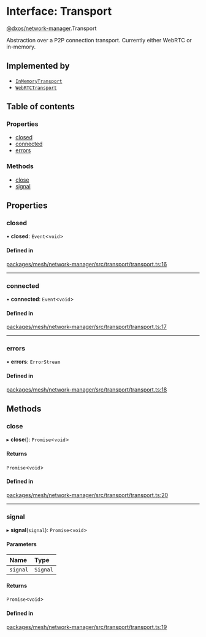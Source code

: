 # Interface: Transport

[@dxos/network-manager](../modules/dxos_network_manager.md).Transport

Abstraction over a P2P connection transport. Currently either WebRTC or in-memory.

## Implemented by

- [`InMemoryTransport`](../classes/dxos_network_manager.InMemoryTransport.md)
- [`WebRTCTransport`](../classes/dxos_network_manager.WebRTCTransport.md)

## Table of contents

### Properties

- [closed](dxos_network_manager.Transport.md#closed)
- [connected](dxos_network_manager.Transport.md#connected)
- [errors](dxos_network_manager.Transport.md#errors)

### Methods

- [close](dxos_network_manager.Transport.md#close)
- [signal](dxos_network_manager.Transport.md#signal)

## Properties

### closed

• **closed**: `Event`<`void`\>

#### Defined in

[packages/mesh/network-manager/src/transport/transport.ts:16](https://github.com/dxos/dxos/blob/32ae9b579/packages/mesh/network-manager/src/transport/transport.ts#L16)

___

### connected

• **connected**: `Event`<`void`\>

#### Defined in

[packages/mesh/network-manager/src/transport/transport.ts:17](https://github.com/dxos/dxos/blob/32ae9b579/packages/mesh/network-manager/src/transport/transport.ts#L17)

___

### errors

• **errors**: `ErrorStream`

#### Defined in

[packages/mesh/network-manager/src/transport/transport.ts:18](https://github.com/dxos/dxos/blob/32ae9b579/packages/mesh/network-manager/src/transport/transport.ts#L18)

## Methods

### close

▸ **close**(): `Promise`<`void`\>

#### Returns

`Promise`<`void`\>

#### Defined in

[packages/mesh/network-manager/src/transport/transport.ts:20](https://github.com/dxos/dxos/blob/32ae9b579/packages/mesh/network-manager/src/transport/transport.ts#L20)

___

### signal

▸ **signal**(`signal`): `Promise`<`void`\>

#### Parameters

| Name | Type |
| :------ | :------ |
| `signal` | `Signal` |

#### Returns

`Promise`<`void`\>

#### Defined in

[packages/mesh/network-manager/src/transport/transport.ts:19](https://github.com/dxos/dxos/blob/32ae9b579/packages/mesh/network-manager/src/transport/transport.ts#L19)
